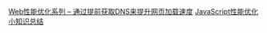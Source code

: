 
[Web性能优化系列 – 通过提前获取DNS来提升网页加载速度](http://mp.weixin.qq.com/s?__biz=MzAxODE2MjM1MA==&mid=206142520&idx=1&sn=fa5464f54183647d33a9d0f1952075e7&scene=38#wechat_redirect)
[JavaScript性能优化小知识总结](http://mp.weixin.qq.com/s?__biz=MzAxODE2MjM1MA==&mid=206520918&idx=1&sn=c57d41f71de16f7acbf0dfde9c591fbe&scene=38#wechat_redirect)
